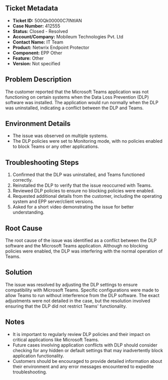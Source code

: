 ## Ticket Metadata
- **Ticket ID:** 500Qk00000C7INtIAN
- **Case Number:** 412555
- **Status:** Closed - Resolved
- **Account/Company:** Mobileum Technologies Pvt. Ltd
- **Contact Name:** IT Team
- **Product:** Netwrix Endpoint Protector
- **Component:** EPP Other
- **Feature:** Other
- **Version:** Not specified

## Problem Description
The customer reported that the Microsoft Teams application was not functioning on certain systems when the Data Loss Prevention (DLP) software was installed. The application would run normally when the DLP was uninstalled, indicating a conflict between the DLP and Teams.

## Environment Details
- The issue was observed on multiple systems.
- The DLP policies were set to Monitoring mode, with no policies enabled to block Teams or any other applications.

## Troubleshooting Steps
1. Confirmed that the DLP was uninstalled, and Teams functioned correctly.
2. Reinstalled the DLP to verify that the issue reoccurred with Teams.
3. Reviewed DLP policies to ensure no blocking policies were enabled.
4. Requested additional details from the customer, including the operating system and EPP server/client versions.
5. Asked for a short video demonstrating the issue for better understanding.

## Root Cause
The root cause of the issue was identified as a conflict between the DLP software and the Microsoft Teams application. Although no blocking policies were enabled, the DLP was interfering with the normal operation of Teams.

## Solution
The issue was resolved by adjusting the DLP settings to ensure compatibility with Microsoft Teams. Specific configurations were made to allow Teams to run without interference from the DLP software. The exact adjustments were not detailed in the case, but the resolution involved ensuring that the DLP did not restrict Teams' functionality.

## Notes
- It is important to regularly review DLP policies and their impact on critical applications like Microsoft Teams.
- Future cases involving application conflicts with DLP should consider checking for any hidden or default settings that may inadvertently block application functionality.
- Customers should be encouraged to provide detailed information about their environment and any error messages encountered to expedite troubleshooting.